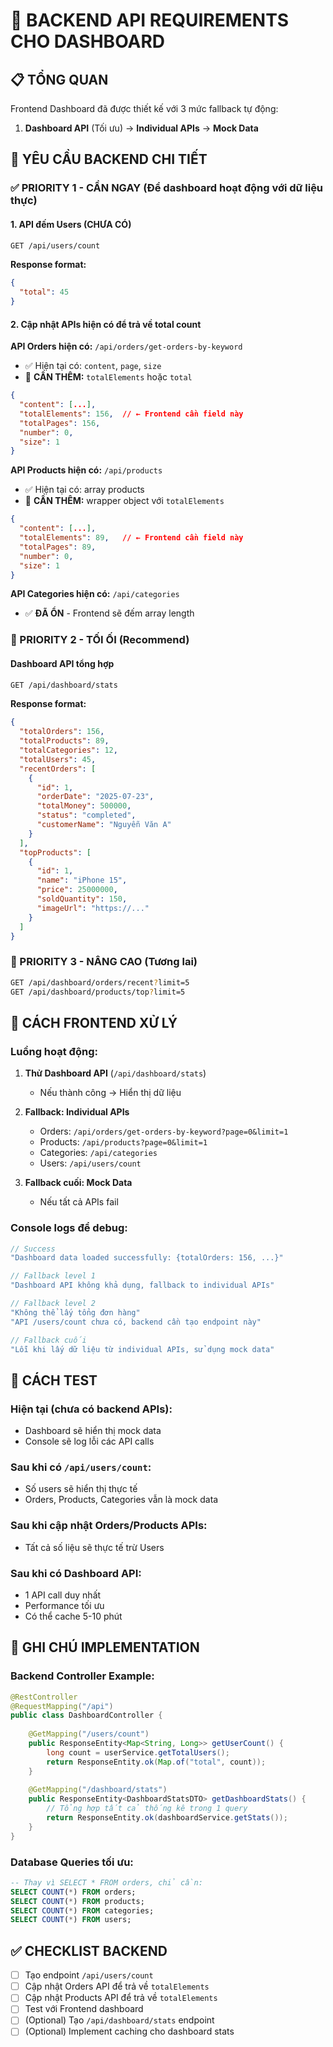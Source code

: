 # 🚀 BACKEND API REQUIREMENTS CHO DASHBOARD

## 📋 TỔNG QUAN

Frontend Dashboard đã được thiết kế với 3 mức fallback tự động:
1. **Dashboard API** (Tối ưu) → **Individual APIs** → **Mock Data**

## 🎯 YÊU CẦU BACKEND CHI TIẾT

### ✅ PRIORITY 1 - CẦN NGAY (Để dashboard hoạt động với dữ liệu thực)

#### 1. API đếm Users (CHƯA CÓ)
```bash
GET /api/users/count
```
**Response format:**
```json
{
  "total": 45
}
```

#### 2. Cập nhật APIs hiện có để trả về total count

**API Orders hiện có:** `/api/orders/get-orders-by-keyword`
- ✅ Hiện tại có: `content`, `page`, `size`
- 🔧 **CẦN THÊM:** `totalElements` hoặc `total`

```json
{
  "content": [...],
  "totalElements": 156,  // ← Frontend cần field này
  "totalPages": 156,
  "number": 0,
  "size": 1
}
```

**API Products hiện có:** `/api/products`
- ✅ Hiện tại có: array products
- 🔧 **CẦN THÊM:** wrapper object với `totalElements`

```json
{
  "content": [...],
  "totalElements": 89,   // ← Frontend cần field này
  "totalPages": 89,
  "number": 0,
  "size": 1
}
```

**API Categories hiện có:** `/api/categories`
- ✅ **ĐÃ ỔN** - Frontend sẽ đếm array length

### 🚀 PRIORITY 2 - TỐI ỐI (Recommend)

#### Dashboard API tổng hợp
```bash
GET /api/dashboard/stats
```
**Response format:**
```json
{
  "totalOrders": 156,
  "totalProducts": 89,
  "totalCategories": 12,
  "totalUsers": 45,
  "recentOrders": [
    {
      "id": 1,
      "orderDate": "2025-07-23",
      "totalMoney": 500000,
      "status": "completed",
      "customerName": "Nguyễn Văn A"
    }
  ],
  "topProducts": [
    {
      "id": 1,
      "name": "iPhone 15",
      "price": 25000000,
      "soldQuantity": 150,
      "imageUrl": "https://..."
    }
  ]
}
```

### 🎁 PRIORITY 3 - NÂNG CAO (Tương lai)

```bash
GET /api/dashboard/orders/recent?limit=5
GET /api/dashboard/products/top?limit=5
```

## 🔧 CÁCH FRONTEND XỬ LÝ

### Luồng hoạt động:
1. **Thử Dashboard API** (`/api/dashboard/stats`)
   - Nếu thành công → Hiển thị dữ liệu
   
2. **Fallback: Individual APIs**
   - Orders: `/api/orders/get-orders-by-keyword?page=0&limit=1`
   - Products: `/api/products?page=0&limit=1` 
   - Categories: `/api/categories`
   - Users: `/api/users/count`
   
3. **Fallback cuối: Mock Data**
   - Nếu tất cả APIs fail

### Console logs để debug:
```javascript
// Success
"Dashboard data loaded successfully: {totalOrders: 156, ...}"

// Fallback level 1
"Dashboard API không khả dụng, fallback to individual APIs"

// Fallback level 2  
"Không thể lấy tổng đơn hàng"
"API /users/count chưa có, backend cần tạo endpoint này"

// Fallback cuối
"Lỗi khi lấy dữ liệu từ individual APIs, sử dụng mock data"
```

## 🧪 CÁCH TEST

### Hiện tại (chưa có backend APIs):
- Dashboard sẽ hiển thị mock data
- Console sẽ log lỗi các API calls

### Sau khi có `/api/users/count`:
- Số users sẽ hiển thị thực tế
- Orders, Products, Categories vẫn là mock data

### Sau khi cập nhật Orders/Products APIs:
- Tất cả số liệu sẽ thực tế trừ Users

### Sau khi có Dashboard API:
- 1 API call duy nhất
- Performance tối ưu
- Có thể cache 5-10 phút

## 📝 GHI CHÚ IMPLEMENTATION

### Backend Controller Example:
```java
@RestController
@RequestMapping("/api")
public class DashboardController {
    
    @GetMapping("/users/count")
    public ResponseEntity<Map<String, Long>> getUserCount() {
        long count = userService.getTotalUsers();
        return ResponseEntity.ok(Map.of("total", count));
    }
    
    @GetMapping("/dashboard/stats") 
    public ResponseEntity<DashboardStatsDTO> getDashboardStats() {
        // Tổng hợp tất cả thống kê trong 1 query
        return ResponseEntity.ok(dashboardService.getStats());
    }
}
```

### Database Queries tối ưu:
```sql
-- Thay vì SELECT * FROM orders, chỉ cần:
SELECT COUNT(*) FROM orders;
SELECT COUNT(*) FROM products;  
SELECT COUNT(*) FROM categories;
SELECT COUNT(*) FROM users;
```

## ✅ CHECKLIST BACKEND

- [ ] Tạo endpoint `/api/users/count`
- [ ] Cập nhật Orders API để trả về `totalElements`
- [ ] Cập nhật Products API để trả về `totalElements`
- [ ] Test với Frontend dashboard
- [ ] (Optional) Tạo `/api/dashboard/stats` endpoint
- [ ] (Optional) Implement caching cho dashboard stats
